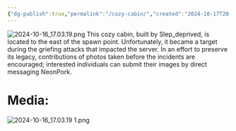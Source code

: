 ```yaml
---
{"dg-publish":true,"permalink":"/cozy-cabin/","created":"2024-10-17T20:20:38.311-05:00","updated":"2024-10-17T20:24:03.573-05:00"}
---
```


![2024-10-16_17.03.19.png](/img/user/Images/2024-10-16_17.03.19.png)
This cozy cabin, built by Slep_deprived, is located to the east of the spawn point. Unfortunately, it became a target during the griefing attacks that impacted the server. In an effort to preserve its legacy, contributions of photos taken before the incidents are encouraged; interested individuals can submit their images by direct messaging NeonPork.

# Media:

![2024-10-16_17.03.19 1.png](/img/user/Images/2024-10-16_17.03.19%201.png)